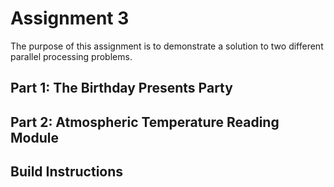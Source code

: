 # Assignment 3

The purpose of this assignment is to demonstrate a solution to two different parallel processing problems.

## Part 1: The Birthday Presents Party

## Part 2: Atmospheric Temperature Reading Module

## Build Instructions

